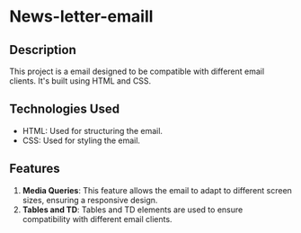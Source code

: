 # News-letter-emaill

## Description

This project is a email designed to be compatible with different email clients. It's built using HTML and CSS.

## Technologies Used

- HTML: Used for structuring the email.
- CSS: Used for styling the email.

## Features

1. **Media Queries**: This feature allows the email to adapt to different screen sizes, ensuring a responsive design.
2. **Tables and TD**: Tables and TD elements are used to ensure compatibility with different email clients.

